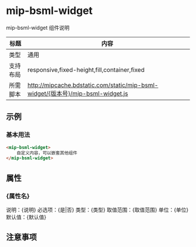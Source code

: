 # mip-bsml-widget

mip-bsml-widget 组件说明

标题|内容
----|----
类型|通用
支持布局|responsive,fixed-height,fill,container,fixed
所需脚本|http://mipcache.bdstatic.com/static/mip-bsml-widget/{版本号}/mip-bsml-widget.js

## 示例

### 基本用法
```html
<mip-bsml-widget>
    自定义内容，可以嵌套其他组件
</mip-bsml-widget>
```

## 属性

### {属性名}

说明：{说明}
必选项：{是|否}
类型：{类型}
取值范围：{取值范围}
单位：{单位}
默认值：{默认值}

## 注意事项

